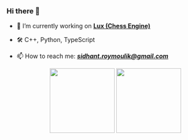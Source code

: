 ### Hi there 👋

- 🔭 I’m currently working on **[Lux (Chess Engine)](https://github.com/Sidhant-Roymoulik/Lux)**

- 🛠️ C++, Python, TypeScript

- 📫 How to reach me: ***sidhant.roymoulik@gmail.com***

<p align="center">
<!--   <img style="height: 150px" src="https://github-readme-stats.vercel.app/api?username=Sidhant-Roymoulik&theme=bear&hide_border=true&include_all_commits=false&count_private=false" /> -->
  <img style="height: 150px" src="https://github-readme-streak-stats.herokuapp.com/?user=Sidhant-Roymoulik&theme=bear&hide_border=true" />
  <img style="height: 150px" src="https://github-readme-stats.vercel.app/api/top-langs/?username=Sidhant-Roymoulik&theme=bear&hide_border=true&hide=CMake,Makefile&layout=compact&langs_count=6" />
</p>

<!--
**Sidhant-Roymoulik/Sidhant-Roymoulik** is a ✨ _special_ ✨ repository because its `README.md` (this file) appears on your GitHub profile.

Here are some ideas to get you started:

- 🔭 I’m currently working on ...
- 🌱 I’m currently learning ...
- 👯 I’m looking to collaborate on ...
- 🤔 I’m looking for help with ...
- 💬 Ask me about ...
- 📫 How to reach me: ...
- 😄 Pronouns: ...
- ⚡ Fun fact: ...
-->
